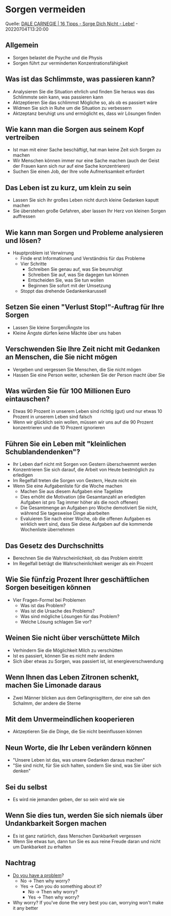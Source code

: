 # Sorgen vermeiden

Quelle: [DALE CARNEGIE | 16 Tipps - Sorge Dich Nicht - Lebe!](https://www.youtube.com/watch?v=qxkKW0qx3EE) - 20220704T13:20:00

## Allgemein

* Sorgen belastet die Psyche und die Physis
* Sorgen führt zur verminderten Konzentrationsfähigkeit

## Was ist das Schlimmste, was passieren kann?

* Analysieren Sie die Situation ehrlich und finden Sie heraus was das Schlimmste sein kann, was passieren kann
* Aktzeptieren Sie das schlimmst Mögliche so, als ob es passiert wäre
* Widmen Sie sich in Ruhe um die Situation zu verbessern
* Aktzeptanz beruhigt uns und ermöglicht es, dass wir Lösungen finden

## Wie kann man die Sorgen aus seinem Kopf vertreiben

* Ist man mit einer Sache beschäftigt, hat man keine Zeit sich Sorgen zu machen
* Wir Menschen können immer nur eine Sache machen (auch der Geist der Frauen kann sich nur auf eine Sache konzentrieren)
* Suchen Sie einen Job, der Ihre volle Aufmerksamkeit erfordert

## Das Leben ist zu kurz, um klein zu sein

* Lassen Sie sich ihr großes Leben nicht durch kleine Gedanken kaputt machen
* Sie überstehen große Gefahren, aber lassen Ihr Herz von kleinen Sorgen auffressen

## Wie kann man Sorgen und Probleme analysieren und lösen?

* Hauptproblem ist Verwirrung
  * Finde erst Informationen und Verständnis für das Probleme
  * Vier Schritte
    * Schreiben Sie genau auf, was Sie beunruhigt
	* Schreiben Sie auf, was Sie dagegen tun können
	* Entscheiden Sie, was Sie tun wollen
	* Beginnen Sie sofort mit der Umsetzung
  * Stoppt das drehende Gedankenkarussell

## Setzen Sie einen "Verlust Stop!"-Auftrag für Ihre Sorgen

* Lassen Sie kleine Sorgen/Ängste los
* Kleine Ängste dürfen keine Mächte über uns haben

## Verschwenden Sie Ihre Zeit nicht mit Gedanken an Menschen, die Sie nicht mögen

* Vergeben und vergessen Sie Menschen, die Sie nicht mögen
* Hassen Sie eine Person weiter, schenken Sie der Person macht über Sie

## Was würden Sie für 100 Millionen Euro eintauschen?

* Etwas 90 Prozent in unserem Leben sind richtig (gut) und nur etwas 10 Prozent in unserem Leben sind falsch
* Wenn wir glücklich sein wollen, müssen wir uns auf die 90 Prozent konzentrieren und die 10 Prozent ignorieren

## Führen Sie ein Leben mit "kleinlichen Schublandendenken"?

* Ihr Leben darf nicht mit Sorgen von Gestern überschwemmt werden
* Konzentrieren Sie sich darauf, die Arbeit von Heute bestmöglich zu erledigen
* Im Regelfall treten die Sorgen von Gestern, Heute nicht ein
* Wenn Sie eine Aufgabenliste für die Woche machen
  * Machen Sie aus diesem Aufgaben eine Tageliste
  * Dies erhöht die Motivation (die Gesamtanzahl an erledigten Aufgaben ist pro Tag immer höher als die noch offenen)
  * Die Gesamtmenge an Aufgaben pro Woche demotiviert Sie nicht, während Sie tagesweise Dinge abarbeiten
  * Evaluieren Sie nach einer Woche, ob die offenen Aufgaben es wirklich wert sind, dass Sie diese Aufgaben auf die kommende Wochenliste übernehmen

## Das Gesetz des Durchschnitts

* Berechnen Sie die Wahrscheinlichkeit, ob das Problem eintritt
* Im Regelfall beträgt die Wahrscheinlichkeit weniger als ein Prozent

## Wie Sie fünfzig Prozent Ihrer geschäftlichen Sorgen beseitigen können

* Vier Fragen-Formel bei Problemen
  * Was ist das Problem?
  * Was ist die Ursache des Problems?
  * Was sind mögliche Lösungen für das Problem?
  * Welche Lösung schlagen Sie vor?

## Weinen Sie nicht über verschüttete Milch

* Verhindern Sie die Möglichkeit Milch zu verschütten
* Ist es passiert, können Sie es nicht mehr ändern
* Sich über etwas zu Sorgen, was passiert ist, ist energieverschwendung

## Wenn Ihnen das Leben Zitronen schenkt, machen Sie Limonade daraus

* Zwei Männer blicken aus dem Gefängnisgittern, der eine sah den Schalmm, der andere die Sterne

## Mit dem Unvermeindlichen kooperieren

* Aktzeptieren Sie die Dinge, die Sie nicht beeinflussen können

## Neun Worte, die Ihr Leben verändern können

* "Unsere Leben ist das, was unsere Gedanken daraus machen"
* "Sie sind nicht, für Sie sich halten, sondern Sie sind, was Sie über sich denken"

## Sei du selbst

* Es wird nie jemanden geben, der so sein wird wie sie

## Wenn Sie dies tun, werden Sie sich niemals über Undankbarkeit Sorgen machen

* Es ist ganz natürlich, dass Menschen Dankbarkeit vergessen
* Wenn Sie etwas tun, dann tun Sie es aus reine Freude daran und nicht um Dankbarkeit zu erhalten

## Nachtrag

* [Do you have a problem](https://www.youtube.com/watch?v=8neMEh72fgY)?
  * No -> Then why worry?
  * Yes -> Can you do something about it?
    * No -> Then why worry?
	* Yes -> Then why worry?
* Why worry? If you've done the very best you can, worrying won't make it any better
